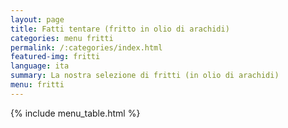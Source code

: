 ```yaml
---
layout: page
title: Fatti tentare (fritto in olio di arachidi)
categories: menu fritti
permalink: /:categories/index.html
featured-img: fritti
language: ita
summary: La nostra selezione di fritti (in olio di arachidi)
menu: fritti
---
```


{% include menu_table.html %}














